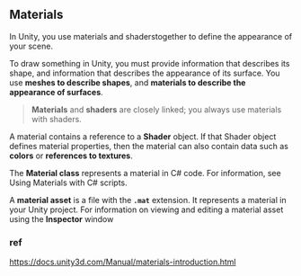 ## Materials
In Unity, you use materials and shaderstogether to define the appearance of your scene.

To draw something in Unity, you must provide information that describes its shape, and information that describes the appearance of its surface. You use **meshes to describe shapes**, and **materials to describe the appearance of surfaces**.

> **Materials** and **shaders** are closely linked; you always use materials with shaders.

A material contains a reference to a **Shader** object. If that Shader object defines material properties, then the material can also contain data such as **colors** or **references to textures**.

The **Material class** represents a material in C# code. For information, see Using Materials with C# scripts.

A **material asset** is a file with the **`.mat`** extension. It represents a material in your Unity project. For information on viewing and editing a material asset using the **Inspector** window





### ref
https://docs.unity3d.com/Manual/materials-introduction.html
